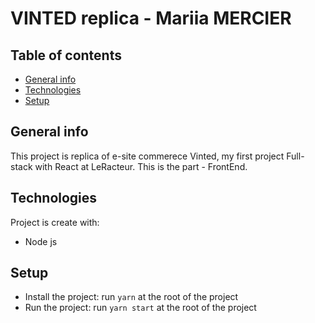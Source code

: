 # VINTED replica - Mariia MERCIER

## Table of contents

- [General info](#general-info)
- [Technologies](#technologies)
- [Setup](#setup)

## General info

This project is replica of e-site commerece Vinted, my first project Full-stack with React at LeRacteur. This is the part - FrontEnd.

## Technologies

Project is create with:

- Node js

## Setup

- Install the project: run `yarn` at the root of the project
- Run the project: run `yarn start` at the root of the project
